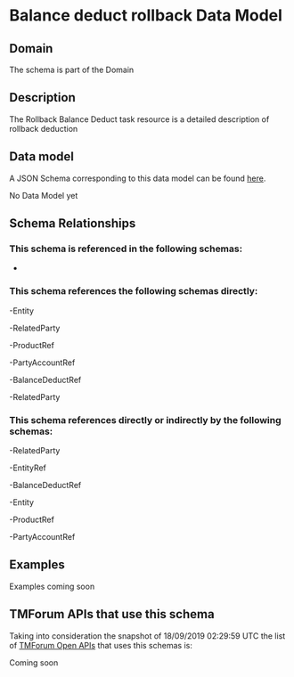 # Balance deduct rollback Data Model

## Domain

The  schema is part of the  Domain

## Description

The Rollback Balance Deduct task resource is a detailed description of rollback deduction

## Data model

A JSON Schema corresponding to this data model can be found
[here](https://github.com/tmforum-rand/schemas/blob/master/Customer/BalanceDeductRollback.schema.json).

No Data Model yet

## Schema Relationships

### This schema is referenced in the following schemas:

-

### This schema references the following schemas directly:

-Entity

-RelatedParty

-ProductRef

-PartyAccountRef

-BalanceDeductRef

-RelatedParty

### This schema references directly or indirectly by the following schemas:

-RelatedParty

-EntityRef

-BalanceDeductRef

-Entity

-ProductRef

-PartyAccountRef



## Examples

Examples coming soon

## TMForum APIs that use this schema

Taking into consideration the snapshot of 18/09/2019 02:29:59 UTC the list of [TMForum Open APIs](https://www.tmforum.org/open-apis/) that uses this schemas is:

Coming soon